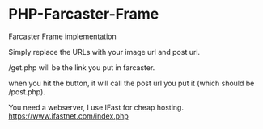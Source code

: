 # PHP-Farcaster-Frame
Farcaster Frame implementation

Simply replace the URLs with your image url and post url.

/get.php will be the link you put in farcaster.

when you hit the button, it will call the post url you put it (which should be /post.php).

You need a webserver, I use IFast for cheap hosting.
https://www.ifastnet.com/index.php
